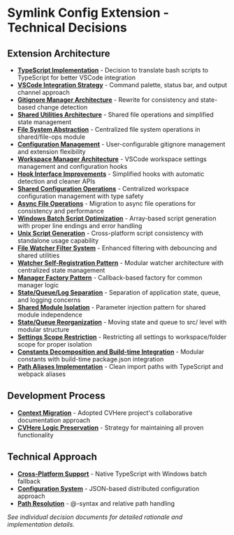 # Symlink Config Extension - Technical Decisions

## Extension Architecture

- **[TypeScript Implementation](typescript-implementation.md)** - Decision to translate bash scripts to TypeScript for better VSCode integration
- **[VSCode Integration Strategy](vscode-integration-strategy.md)** - Command palette, status bar, and output channel approach
- **[Gitignore Manager Architecture](gitignore-manager-architecture.md)** - Rewrite for consistency and state-based change detection
- **[Shared Utilities Architecture](shared-utilities-architecture.md)** - Shared file operations and simplified state management
- **[File System Abstraction](file-system-abstraction.md)** - Centralized file system operations in shared/file-ops module
- **[Configuration Management](configuration-management.md)** - User-configurable gitignore management and extension flexibility
- **[Workspace Manager Architecture](workspace-manager-architecture.md)** - VSCode workspace settings management and configuration hooks
- **[Hook Interface Improvements](hook-interface-improvements.md)** - Simplified hooks with automatic detection and cleaner APIs
- **[Shared Configuration Operations](shared-configuration-operations.md)** - Centralized workspace configuration management with type safety
- **[Async File Operations](async-file-operations.md)** - Migration to async file operations for consistency and performance
- **[Windows Batch Script Optimization](windows-batch-script-optimization.md)** - Array-based script generation with proper line endings and error handling
- **[Unix Script Generation](unix-script-generation.md)** - Cross-platform script consistency with standalone usage capability
- **[File Watcher Filter System](file-watcher-filter-system.md)** - Enhanced filtering with debouncing and shared utilities
- **[Watcher Self-Registration Pattern](watcher-self-registration-pattern.md)** - Modular watcher architecture with centralized state management
- **[Manager Factory Pattern](manager-factory-pattern.md)** - Callback-based factory for common manager logic
- **[State/Queue/Log Separation](state-queue-log-separation.md)** - Separation of application state, queue, and logging concerns
- **[Shared Module Isolation](shared-module-isolation.md)** - Parameter injection pattern for shared module independence
- **[State/Queue Reorganization](state-queue-reorganization.md)** - Moving state and queue to src/ level with modular structure
- **[Settings Scope Restriction](settings-scope-restriction.md)** - Restricting all settings to workspace/folder scope for proper isolation
- **[Constants Decomposition and Build-time Integration](constants-decomposition-build-time-integration.md)** - Modular constants with build-time package.json integration
- **[Path Aliases Implementation](path-aliases-implementation.md)** - Clean import paths with TypeScript and webpack aliases

## Development Process

- **[Context Migration](context-migration.md)** - Adopted CVHere project's collaborative documentation approach
- **[CVHere Logic Preservation](cvhere-logic-preservation.md)** - Strategy for maintaining all proven functionality

## Technical Approach

- **[Cross-Platform Support](cross-platform-support.md)** - Native TypeScript with Windows batch fallback
- **[Configuration System](configuration-system.md)** - JSON-based distributed configuration approach
- **[Path Resolution](path-resolution.md)** - @-syntax and relative path handling

_See individual decision documents for detailed rationale and implementation details._
